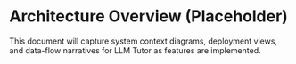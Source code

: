 # Architecture Overview (Placeholder)

This document will capture system context diagrams, deployment views, and data-flow narratives for LLM Tutor as features are implemented.
